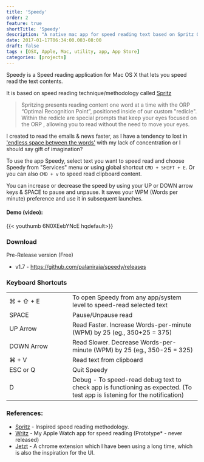 ```yaml
---
title: 'Speedy'
order: 2
feature: true
shortTitle: 'Speedy'
description: "A native mac app for speed reading text based on Spritz ORP, app works across all native mac applications via system services and global shortcut key."
date: 2017-01-17T06:34:00.003-08:00
draft: false
tags : [OSX, Apple, Mac, utility, app, App Store]
categories: [projects]
---
```


Speedy is a Speed reading application for Mac OS X that lets you speed read the text contents.  

It is based on speed reading technique/methodology called [Spritz](http://spritzinc.com/the-science)

> Spritzing presents reading content one word at a time with the ORP  “Optimal Recognition Point”, positioned inside of our custom "redicle". Within the redicle are special prompts that keep your eyes focused on the ORP , allowing you to read without the need to move your eyes. 
  
I created to read the emails & news faster, as I have a tendency to lost in ['endless space between the words'](http://www.imdb.com/title/tt1798709/quotes?item=qt2085733) with my lack of concentration or I should say gift of imagination?  
  
To use the app Speedy, select text you want to speed read and choose Speedy from "Services" menu or using global shortcut `CMD + SHIFT + E`. Or you can also `CMD + v` to speed read clipboard content.

You can increase or decrease the speed by using your UP or DOWN arrow keys & SPACE to pause and unpause. It saves your WPM (Words per minute) preference and use it in subsequent launches.
  
#### Demo (video):


<!-- {{< noscript url="https://www.youtube.com/watch?v=6N0XEebYNcE" >}} -->
{{< youthumb 6N0XEebYNcE hqdefault>}}


### Download

Pre-Release version (Free) 

* v1.7 - https://github.com/palaniraja/speedy/releases




### Keyboard Shortcuts

<table>
<tr>
        <td width="150px">⌘ + ⇧ + E</td>
        <td>To open Speedy from any app/system level to speed-read selected text</td>
    </tr>
    <tr>
        <td>SPACE</td>
        <td>Pause/Unpause read</td>
    </tr>
    <tr>
        <td>UP Arrow</td>
        <td>Read Faster. Increase Words-per-minute (WPM) by 25 (eg., 350+25 = 375)</td>
    </tr>
    <tr>
        <td>DOWN Arrow</td>
        <td>Read Slower. Decrease Words-per-minute (WPM) by 25 (eg., 350-25 = 325)</td>
    </tr>
    <tr>
        <td>⌘ + V</td>
        <td>Read text from clipboard</td>
    </tr>
    <tr>
        <td>ESC or Q </td>
        <td>Quit Speedy</td>
    </tr>
    <tr>
        <td>D</td>
        <td>Debug - To speed-read debug text to check app is functioning as expected. (To test app is listening for the notification)</td>
    </tr>
</table>




### References:

- [Spritz](http://spritzinc.com/the-science) - Inspired speed reading methodology.
- [Writz](https://www.flickr.com/photos/palaniraja-mca/15666950097/in/album-72157649000499147/) - My Apple Watch app for speed reading (Prototype* - never released)
- [Jetzt](https://ds300.github.io/jetzt/) - A chrome extension which I have been using a long time, which is also the inspiration for the UI.

